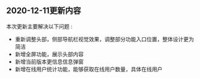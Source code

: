 ## 2020-12-11更新内容

本次更新主要解决以下问题 : 
- 重新调整头部，侧部导航栏视觉效果，调整部分功能入口位置，整体设计更为简洁
- 新增全屏功能，展示头部内容
- 新增当前版本更信息信息弹窗
- 新增在线用户统计功能，能够获取在线用户数量，具体在线用户